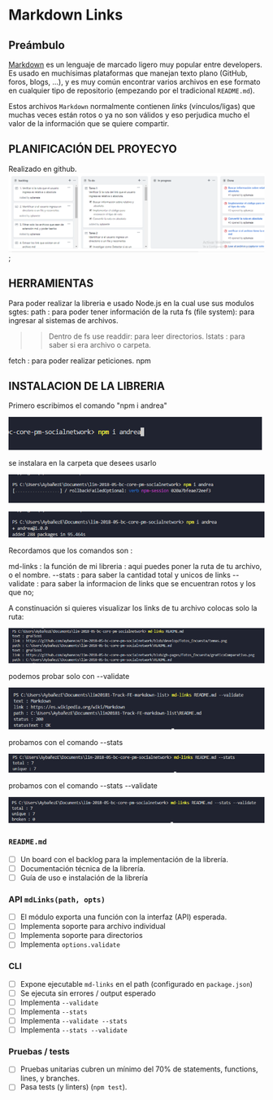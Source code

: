 # Markdown Links

## Preámbulo

[Markdown](https://es.wikipedia.org/wiki/Markdown) es un lenguaje de marcado
ligero muy popular entre developers. Es usado en muchísimas plataformas que
manejan texto plano (GitHub, foros, blogs, ...), y es muy común
encontrar varios archivos en ese formato en cualquier tipo de repositorio
(empezando por el tradicional `README.md`).

Estos archivos `Markdown` normalmente contienen _links_ (vínculos/ligas) que
muchas veces están rotos o ya no son válidos y eso perjudica mucho el valor de
la información que se quiere compartir.

## PLANIFICACIÓN DEL PROYECYO
Realizado en github.
![](https://github.com/aybaneze/lim20181-Track-FE-markdown-list/blob/master/imagenes/backlog.png);

## HERRAMIENTAS

Para poder realizar la libreria e usado Node.js en la cual use sus modulos sgtes:
path : para poder tener información de la ruta
fs (file system): para ingresar al sistemas de archivos.
>> Dentro de fs use 
>> readdir: para leer directorios.
>> lstats : para saber si era archivo o carpeta.

fetch : para poder realizar peticiones.
npm 
## INSTALACION DE LA LIBRERIA

Primero escribimos el comando "npm i andrea"

![](https://github.com/aybaneze/lim20181-Track-FE-markdown-list/blob/master/imagenes/Screenshot_1.png)

se instalara en la carpeta que desees usarlo

![](https://github.com/aybaneze/lim20181-Track-FE-markdown-list/blob/master/imagenes/Screenshot_3.png)

![](https://github.com/aybaneze/lim20181-Track-FE-markdown-list/blob/master/imagenes/Screenshot_4.png)


Recordamos que los comandos son :

md-links : la función de mi libreria
<Ruta> : aqui puedes poner la ruta de tu archivo, o el nombre.
--stats :  para saber la cantidad total y unicos de links
--validate : para saber la informacion de links que se encuentran rotos y los que no;

A constinuación si quieres visualizar los links de tu archivo colocas solo la ruta:

![](https://github.com/aybaneze/lim20181-Track-FE-markdown-list/blob/master/imagenes/Screenshot_5.png)

podemos probar solo con --validate

![](https://github.com/aybaneze/lim20181-Track-FE-markdown-list/blob/master/imagenes/validate.png)

probamos con el comando --stats

![](https://github.com/aybaneze/lim20181-Track-FE-markdown-list/blob/master/imagenes/Screenshot_6.png)

probamos con el comando --stats --validate

![](https://github.com/aybaneze/lim20181-Track-FE-markdown-list/blob/master/imagenes/Screenshot_7.png)


### `README.md`

- [ ] Un board con el backlog para la implementación de la librería.
- [ ] Documentación técnica de la librería.
- [ ] Guía de uso e instalación de la librería

### API `mdLinks(path, opts)`

- [ ] El módulo exporta una función con la interfaz (API) esperada.
- [ ] Implementa soporte para archivo individual
- [ ] Implementa soporte para directorios
- [ ] Implementa `options.validate`

### CLI

- [ ] Expone ejecutable `md-links` en el path (configurado en `package.json`)
- [ ] Se ejecuta sin errores / output esperado
- [ ] Implementa `--validate`
- [ ] Implementa `--stats`
- [ ] Implementa `--validate --stats`
- [ ] Implementa `--stats --validate`

### Pruebas / tests

- [ ] Pruebas unitarias cubren un mínimo del 70% de statements, functions,
      lines, y branches.
- [ ] Pasa tests (y linters) (`npm test`).
